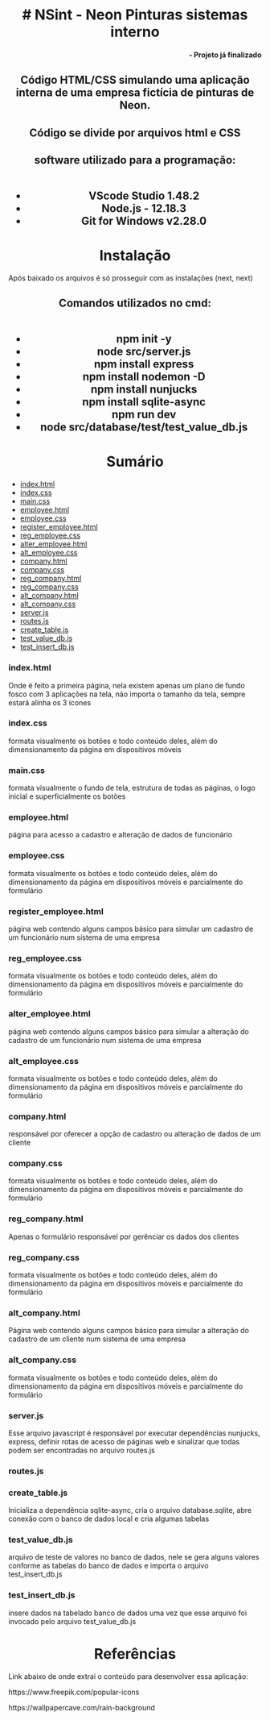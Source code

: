 <h1 align="center"># NSint - Neon Pinturas sistemas interno</h1>
<h4 align="right">- Projeto já finalizado</h4>

<h2 align="center">Código HTML/CSS simulando uma aplicação interna de uma empresa fictícia de pinturas de Neon. </h2>

<h2 align="center">Código se divide por arquivos html e CSS</h2>

<h2 align="center">software utilizado para a programação:<br><br>
<ul><li>VScode Studio 1.48.2</li>
<li>Node.js - 12.18.3</li>
  <li>Git for Windows v2.28.0 </li>
</ul></h2>

<h1 align="center">Instalação</h1>
Após baixado os arquivos é só prosseguir com as instalações (next, next)

<h2 align="center">Comandos utilizados no cmd:<br><br>
<ul>
  <li>npm init -y</li>
  <li>node src/server.js</li>
  <li>npm install express</li>
  <li>npm install nodemon -D</li>
  <li>npm install nunjucks</li>
  <li>npm install sqlite-async</li> 
  <li>npm run dev</li>
  <li>node src/database/test/test_value_db.js</li>
</ul>
</h2>

<h1 align="center">Sumário</h1>
<ul>
    <li><a href="#indexpage">index.html</a></li>
    <li><a href="#indexvisual">index.css</a></li>
    <li><a href="#mainvisual">main.css</a></li>
    <li><a href="#employeepage">employee.html</a></li>
    <li><a href="#employeevisual">employee.css</a></li>
    <li><a href="#r_employeepage">register_employee.html</a></li>
    <li><a href="#r_employeevisual">reg_employee.css</a></li>
    <li><a href="#a_employeepage">alter_employee.html</a></li>
    <li><a href="#a_employeevisual">alt_employee.css</a></li>
    <li><a href="#companypage">company.html</a></li>
    <li><a href="#companyvisual">company.css</a></li>
    <li><a href="#r_companypage">reg_company.html</a></li>
    <li><a href="#r_companyvisual">reg_company.css</a></li>
    <li><a href="#a_companypage">alt_company.html</a></li>
    <li><a href="#a_companyvisual">alt_company.css</a></li>
    <li><a href="#svjs">server.js</a></li>
    <li><a href="#routes">routes.js</a></li>
    <li><a href="#create_t">create_table.js</a></li>
    <li><a href="#tvdb">test_value_db.js</a></li>
    <li><a href="#tidb">test_insert_db.js</a></li>
</ul>

<h3 id="indexpage">index.html</h3>
  <p>Onde é feito a primeira página, nela existem apenas um plano de fundo fosco com 3 aplicações na tela, não importa o tamanho da tela, sempre estará alinha os 3 ícones</p>
  <h3 id="indexvisual">index.css</h3>
  <p>formata visualmente os botões e todo conteúdo deles, além do dimensionamento da página em dispositivos móveis</p>
  <h3 id="mainvisual">main.css</h3>
  <p>formata visualmente o fundo de tela, estrutura de todas as páginas, o logo inicial e superficialmente os botões</p>
  <h3 id="employeepage">employee.html</h3>
  <p>página para acesso a cadastro e alteração de dados de funcionário</p>
  <h3 id="employeevisual">employee.css</h3>
  <p>formata visualmente os botões e todo conteúdo deles, além do dimensionamento da página em dispositivos móveis e parcialmente do formulário </p>
  <h3 id="r_employeepage">register_employee.html</h3>
  <p>página web contendo alguns campos básico para simular um cadastro de um funcionário num sistema de uma empresa</p>
  <h3 id="r_employeevisual">reg_employee.css</h3>
  <p>formata visualmente os botões e todo conteúdo deles, além do dimensionamento da página em dispositivos móveis e parcialmente do formulário</p>
  <h3 id="a_employeepage">alter_employee.html</h3>
  <p>página web contendo alguns campos básico para simular a alteração do cadastro de um funcionário num sistema de uma empresa</p>
  <h3 id="a_employeevisual">alt_employee.css</h3>
  <p>formata visualmente os botões e todo conteúdo deles, além do dimensionamento da página em dispositivos móveis e parcialmente do formulário</p>
  <h3 id="companypage">company.html</h3>
  <p>responsável por oferecer a opção de cadastro ou alteração de dados de um cliente</p>
  <h3 id="companyvisual">company.css</h3>
  <p>formata visualmente os botões e todo conteúdo deles, além do dimensionamento da página em dispositivos móveis e parcialmente do formulário</p>
  <h3 id="r_companypage">reg_company.html</h3>
  <p>Apenas o formulário responsável por gerênciar os dados dos clientes</p>
  <h3 id="r_companyvisual">reg_company.css</h3>
  <p>formata visualmente os botões e todo conteúdo deles, além do dimensionamento da página em dispositivos móveis e parcialmente do formulário</p>
  <h3 id="a_companypage">alt_company.html</h3>
  <p>Página web contendo alguns campos básico para simular a alteração do cadastro de um cliente num sistema de uma empresa</p>
  <h3 id="a_companyvisual">alt_company.css</h3>
  <p>formata visualmente os botões e todo conteúdo deles, além do dimensionamento da página em dispositivos móveis e parcialmente do formulário</p>
  <h3 id="svjs">server.js</h3>
  <p>Esse arquivo javascript é responsável por executar dependências nunjucks, express, definir rotas de acesso de páginas web e sinalizar que todas podem ser encontradas no arquivo routes.js</p>
  <h3 id="routes">routes.js</h3>
  <p></p>
  <h3 id="create_t">create_table.js</h3>
  <p>Inicializa a dependência sqlite-async, cria o arquivo database.sqlite, abre conexão com o banco de dados local e cria algumas tabelas</p>
  <h3 id="tvdb">test_value_db.js</h3>
  <p>arquivo de teste de valores no banco de dados, nele se gera alguns valores conforme as tabelas do banco de dados e importa o arquivo test_insert_db.js</p>
  <h3 id="tidb">test_insert_db.js</h3>
  <p>insere dados na tabelado banco de dados uma vez que esse arquivo foi invocado pelo arquivo test_value_db.js</p>
  

<h1 align="center">Referências</h1>
<p>Link abaixo de onde extrai o conteúdo para desenvolver essa aplicação:</p>
<p>https://www.freepik.com/popular-icons</p>
<p>https://wallpapercave.com/rain-background</p>